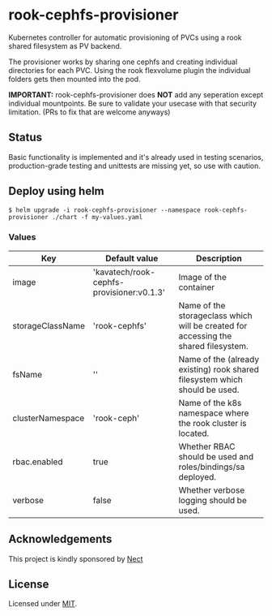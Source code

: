 # rook-cephfs-provisioner
Kubernetes controller for automatic provisioning of PVCs using a rook shared filesystem as PV backend.

The provisioner works by sharing one cephfs and creating individual directories for each PVC. Using the rook flexvolume plugin the individual folders gets then mounted into the pod.

**IMPORTANT:** rook-cephfs-provisioner does **NOT** add any seperation except individual mountpoints. Be sure to validate your usecase with that security limitation. (PRs to fix that are welcome anyways)

## Status

Basic functionality is implemented and it's already used in testing scenarios, production-grade testing and unittests are missing yet, so use with caution.

## Deploy using helm
```
$ helm upgrade -i rook-cephfs-provisioner --namespace rook-cephfs-provisioner ./chart -f my-values.yaml
```

### Values

| Key                            | Default value                             | Description                                                                           |
| ------------------------------ | ----------------------------------------- | ------------------------------------------------------------------------------------- |
| image                          | 'kavatech/rook-cephfs-provisioner:v0.1.3' | Image of the container                                                                |
| storageClassName               | 'rook-cephfs'                             | Name of the storageclass which will be created for accessing the shared filesystem.   |
| fsName                         | ''                                        | Name of the (already existing) rook shared filesystem which should be used.           |
| clusterNamespace               | 'rook-ceph'                               | Name of the k8s namespace where the rook cluster is located.                          |
| rbac.enabled                   | true                                      | Whether RBAC should be used and roles/bindings/sa deployed.                           |
| verbose                        | false                                     | Whether verbose logging should be used.                                               |

## Acknowledgements

This project is kindly sponsored by [Nect](https://nect.com)

## License

Licensed under [MIT](./LICENSE).